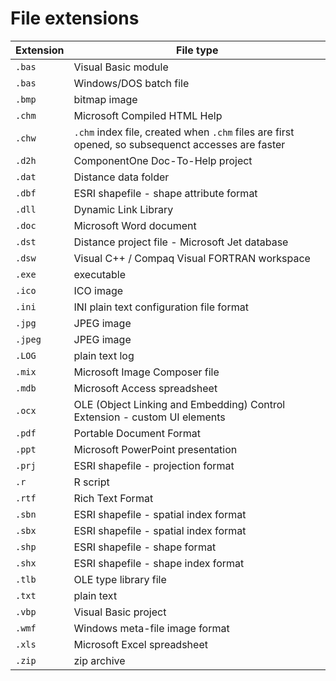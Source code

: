 
File extensions
===============

| Extension | File type |
| --------- | --------- |
| `.bas` | Visual Basic module |
| `.bas` | Windows/DOS batch file |
| `.bmp` | bitmap image |
| `.chm` | Microsoft Compiled HTML Help |
| `.chw` | `.chm` index file, created when `.chm` files are first opened, so subsequenct accesses are faster |
| `.d2h` | ComponentOne Doc-To-Help project |
| `.dat` | Distance data folder |
| `.dbf` | ESRI shapefile - shape attribute format |
| `.dll` | Dynamic Link Library |
| `.doc` | Microsoft Word document |
| `.dst` | Distance project file - Microsoft Jet database |
| `.dsw` | Visual C++ / Compaq Visual FORTRAN workspace |
| `.exe` | executable |
| `.ico` | ICO image |
| `.ini` | INI plain text configuration file format |
| `.jpg` | JPEG image |
| `.jpeg` | JPEG image |
| `.LOG` | plain text log |
| `.mix` | Microsoft Image Composer file |
| `.mdb` | Microsoft Access spreadsheet |
| `.ocx` | OLE (Object Linking and Embedding) Control Extension - custom UI elements |
| `.pdf` | Portable Document Format |
| `.ppt` | Microsoft PowerPoint presentation |
| `.prj` | ESRI shapefile - projection format |
| `.r` | R script |
| `.rtf` | Rich Text Format |
| `.sbn` | ESRI shapefile - spatial index format |
| `.sbx` | ESRI shapefile - spatial index format |
| `.shp` | ESRI shapefile - shape format |
| `.shx` | ESRI shapefile - shape index format |
| `.tlb` | OLE type library file |
| `.txt` | plain text |
| `.vbp` | Visual Basic project |
| `.wmf` | Windows meta-file image format |
| `.xls` | Microsoft Excel spreadsheet |
| `.zip` | zip archive |
